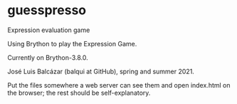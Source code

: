 # guesspresso
Expression evaluation game

Using Brython to play the Expression Game.

Currently on Brython-3.8.0.

José Luis Balcázar (balqui at GitHub), spring and summer 2021.

Put the files somewhere a web server can see them and open 
index.html on the browser; the rest should be self-explanatory.



